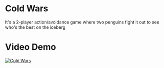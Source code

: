 # Cold Wars
It's a 2-player action/avoidance game where two penguins fight it out to see who's the best on the iceberg

# Video Demo
[![Cold Wars](https://i.imgur.com/YKZNSKi.png)](https://youtu.be/b6u3WQwAkx0 "Cold Wars")
